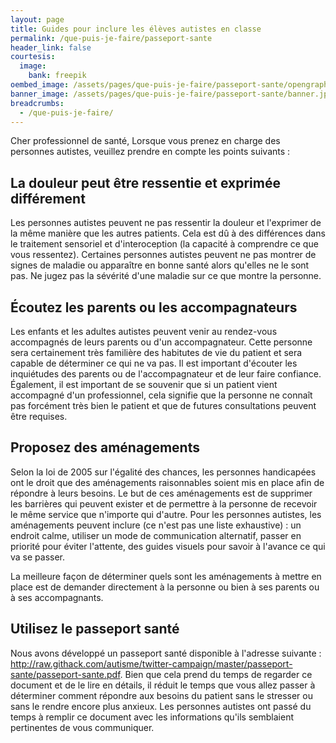 ```yaml
---
layout: page
title: Guides pour inclure les élèves autistes en classe
permalink: /que-puis-je-faire/passeport-sante
header_link: false
courtesis:
  image:
    bank: freepik
oembed_image: /assets/pages/que-puis-je-faire/passeport-sante/opengraph.jpg
banner_image: /assets/pages/que-puis-je-faire/passeport-sante/banner.jpg
breadcrumbs:
  - /que-puis-je-faire/
---
```


Cher professionnel de santé,
Lorsque vous prenez en charge des personnes autistes, veuillez prendre en compte les points suivants :


## La douleur peut être ressentie et exprimée différement 

Les personnes autistes peuvent ne pas ressentir la douleur et l'exprimer de la même manière que les autres patients.
Cela est dû à des différences dans le traitement sensoriel et d'interoception (la capacité à comprendre ce que vous ressentez).
Certaines personnes autistes peuvent ne pas montrer de signes de maladie ou apparaître en bonne santé alors qu'elles ne le sont pas.
Ne jugez pas la sévérité d'une maladie sur ce que montre la personne.


## Écoutez les parents ou les accompagnateurs

Les enfants et les adultes autistes peuvent venir au rendez-vous accompagnés de leurs parents ou d'un accompagnateur.
Cette personne sera certainement très familière des habitutes de vie du patient et sera capable de déterminer ce qui ne va pas.
Il est important d'écouter les inquiétudes des parents ou de l'accompagnateur et de leur faire confiance.
Également, il est important de se souvenir que si un patient vient accompagné d'un professionnel, cela signifie que la personne ne connaît pas forcément très bien le patient et que 
de futures consultations peuvent être requises.


## Proposez des aménagements

Selon la loi de 2005 sur l'égalité des chances, les personnes handicapées ont le droit que des aménagements raisonnables
soient mis en place afin de répondre à leurs besoins.
Le but de ces aménagements est de supprimer les barrières qui peuvent exister et de permettre à la personne de recevoir le même service que n'importe qui d'autre.
Pour les personnes autistes, les aménagements peuvent inclure (ce n'est pas une liste exhaustive) : 
un endroit calme, utiliser un mode de communication alternatif, passer en priorité pour éviter l'attente, des guides visuels pour savoir à l'avance ce qui va se passer.

La meilleure façon de déterminer quels sont les aménagements à mettre en place est de demander directement à la personne ou bien à ses parents ou à ses accompagnants.


## Utilisez le passeport santé

Nous avons développé un passeport santé disponible à l'adresse suivante : <a href="http://raw.githack.com/autisme/twitter-campaign/master/passeport-sante/passeport-sante.pdf">http://raw.githack.com/autisme/twitter-campaign/master/passeport-sante/passeport-sante.pdf</a>.
Bien que cela prend du temps de regarder ce document et de le lire en détails, il réduit le temps que vous allez passer à déterminer comment répondre aux besoins du patient
sans le stresser ou sans le rendre encore plus anxieux.
Les personnes autistes ont passé du temps à remplir ce document avec les informations qu'ils semblaient pertinentes de vous communiquer.


